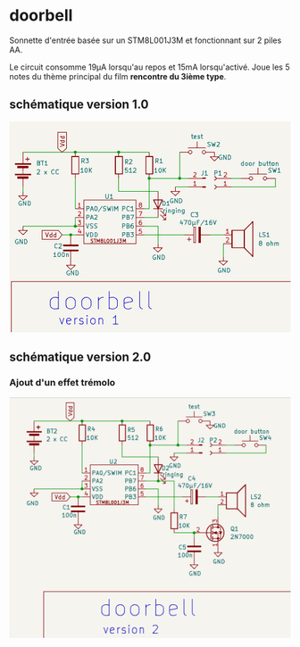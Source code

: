 # doorbell

Sonnette d'entrée basée sur un STM8L001J3M et fonctionnant sur 2 piles AA.

Le circuit consomme 19µA lorsqu'au repos et 15mA lorsqu'activé.
Joue les 5 notes du thème principal du film **rencontre du 3ième type**. 

## schématique version 1.0

![sonnette v1](docs/doorbell_V1.png)

## schématique version 2.0 

### Ajout d'un effet trémolo

![sonnette v2](docs/doorbell_v2.png)
